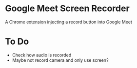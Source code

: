 # Google Meet Screen Recorder
A Chrome extension injecting a record button into Google Meet

# To Do

* Check how audio is recorded
* Maybe not record camera and only use screen?
